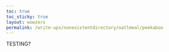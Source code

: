 ```yaml
---
toc: true
toc_sticky: true
layout: wowzers
permalink: /write-ups/nonexistentdirectory/oatlmeal/peekaboo
---
```

TESTING?

